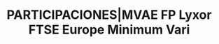 ---
layout: asset
title: PARTICIPACIONES|MVAE FP Lyxor FTSE Europe Minimum Vari
isin: LU1237527160
---